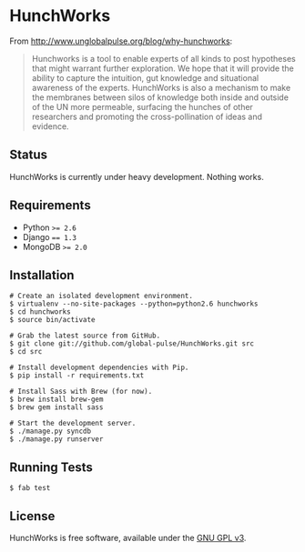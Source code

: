 HunchWorks
==========

From http://www.unglobalpulse.org/blog/why-hunchworks:

> Hunchworks is a tool to enable experts of all kinds to post hypotheses that might warrant further exploration. We hope that it will provide the ability to capture the intuition, gut knowledge and situational awareness of the experts. HunchWorks is also a mechanism to make the membranes between silos of knowledge both inside and outside of the UN more permeable, surfacing the hunches of other researchers and promoting the cross-pollination of ideas and evidence.



Status
------

HunchWorks is currently under heavy development. Nothing works.


Requirements
------------

* Python `>= 2.6`
* Django `== 1.3`
* MongoDB `>= 2.0`


Installation
------------

    # Create an isolated development environment.
    $ virtualenv --no-site-packages --python=python2.6 hunchworks
    $ cd hunchworks
    $ source bin/activate

    # Grab the latest source from GitHub.
    $ git clone git://github.com/global-pulse/HunchWorks.git src
    $ cd src

    # Install development dependencies with Pip.
    $ pip install -r requirements.txt

    # Install Sass with Brew (for now).
    $ brew install brew-gem
    $ brew gem install sass

    # Start the development server.
    $ ./manage.py syncdb
    $ ./manage.py runserver


Running Tests
-------------

    $ fab test


License
-------

HunchWorks is free software, available under the [GNU GPL v3](http://www.gnu.org/licenses/gpl-3.0.txt).
